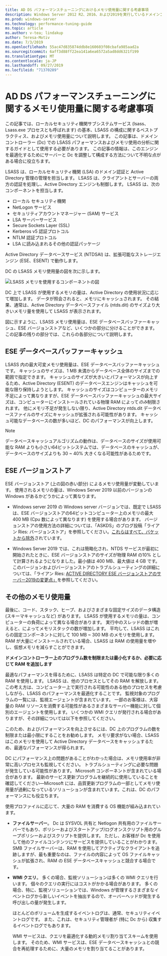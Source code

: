 ```yaml
---
title: AD DS パフォーマンスチューニングにおけるメモリ使用量に関する考慮事項
description: Windows Server 2012 R2、2016、および2019を実行しているドメインコントローラー上の Lsass.exe プロセスによるメモリ使用量。
ms.prod: windows-server
ms.technology: performance-tuning-guide
ms.topic: article
ms.author: v-tea; lindakup
author: Teresa-Motiv
ms.date: 7/3/2019
ms.openlocfilehash: 55ac47d835874ddb8e160603f08cbafa985aad2a
ms.sourcegitcommit: 6aff3d88ff22ea141a6ea6572a5ad8dd6321f199
ms.translationtype: MT
ms.contentlocale: ja-JP
ms.lasthandoff: 09/27/2019
ms.locfileid: "71370289"
---
```

# <a name="memory-usage-considerations-for-ad-ds-performance-tuning"></a>AD DS パフォーマンスチューニングに関するメモリ使用量に関する考慮事項

この記事では、ローカルセキュリティ機関サブシステムサービス (lsass、Lsass.exe プロセスとも呼ばれます) の基本、LSASS の構成に関するベストプラクティス、およびメモリ使用量について説明します。 この記事は、ドメインコントローラー (Dc) での LSASS パフォーマンスおよびメモリ使用の分析に関するガイドとして使用する必要があります。 この記事の情報は、このエンジンを最適化するためにサーバーと Dc を調整して構成する方法について不明な点がある場合に役立ちます。  

LSASS は、ローカルセキュリティ機関 (LSA) のドメイン認証と Active Directory 管理の管理を担当します。 LSASS は、クライアントとサーバーの両方の認証を処理し、Active Directory エンジンも制御します。 LSASS は、次のコンポーネントを担当します。  

- ローカル セキュリティ機関
- NetLogon サービス
- セキュリティアカウントマネージャー (SAM) サービス
- LSA サーバーサービス
- Secure Sockets Layer (SSL)
- Kerberos v5 認証プロトコル
- NTLM 認証プロトコル
- LSA に読み込まれるその他の認証パッケージ

Active Directory データベースサービス (NTDSAI) は、拡張可能なストレージエンジン (ESE、ESENT) で動作します。

DC の LSASS メモリ使用量の図を次に示します。

![LSASS メモリを使用するコンポーネントの図](media/domain-controller-lsass-memory-usage.png)  

DC 上で LSASS が使用するメモリの量は、Active Directory の使用状況に応じて増加します。 データが照会されると、メモリにキャッシュされます。 その結果、通常は、Active Directory データベースファイル (ntds.dit) のサイズより大きいメモリ量を使用して LSASS が表示されます。

図に示すように、LSASS メモリ使用量は、ESE データベースバッファーキャッシュ、ESE バージョンストアなど、いくつかの部分に分けることができます。 この記事の残りの部分では、これらの各部分について説明します。

## <a name="ese-database-buffer-cache"></a>ESE データベースバッファーキャッシュ  
LSASS 内の最大可変メモリ使用量は、ESE データベースバッファーキャッシュです。 キャッシュのサイズは、1 MB 未満からデータベース全体のサイズまでの範囲で指定できます。 キャッシュのサイズが大きいとパフォーマンスが向上するため、Active Directory (ESENT) のデータベースエンジンはキャッシュを可能な限り保持しようとします。 キャッシュのサイズはコンピューターのメモリ不足によって異なりますが、ESE データベースバッファーキャッシュの最大サイズは、コンピューターにインストールされている物理 RAM によって*のみ*制限されます。 他にメモリ不足が発生しない限り、Active Directory ntds.dit データベースファイルのサイズにキャッシュが拡張される可能性があります。 キャッシュ可能なデータベースの数が多いほど、DC のパフォーマンスが向上します。  
  
> [!NOTE]
> データベースキャッシュアルゴリズムの動作は、データベースのサイズが使用可能な RAM よりも小さい64ビットシステムでは、データベースのキャッシュが、データベースのサイズよりも 30 ~ 40% 大きくなる可能性があるためです。

## <a name="ese-version-store"></a>ESE バージョンストア

ESE バージョンストア (上の図の赤い部分) によるメモリ使用量が変動しています。 使用されるメモリの量は、Windows Server 2019 以前のバージョンの Windows があるかどうかによって異なります。

- Windows server 2019 の Windows server バージョンでは、既定で LSASS は、ESE バージョンストアの64ビットコンピューター上のメモリの最大 400 MB (Cpu 数によって異なります) を使用する場合があります。 バージョンストアの使用方法の詳細については、「ASKDS」のブログ投稿「ライアン Ries: バージョンストア」を参照してください。[これらはすべて、バケットから除外](https://techcommunity.microsoft.com/t5/Ask-the-Directory-Services-Team/The-Version-Store-Called-and-They-8217-re-All-Out-of-Buckets/ba-p/400415)されています。

- Windows Server 2019 では、これは簡略化され、NTDS サービスが最初に開始されたときに、ESE バージョンストアのサイズが物理 RAM の10% として計算されるようになりました。最小値は 400 MB、最大値は 4 GB です。 このバージョンおよびバージョンストアのトラブルシューティングの詳細については、「ライアン Ries: [ACTIVE DIRECTORY ESE バージョンストアのサーバー2019の変更点」](https://techcommunity.microsoft.com/t5/Ask-the-Directory-Services-Team/Deep-Dive-Active-Directory-ESE-Version-Store-Changes-in-Server/ba-p/400510)を参照してください。

## <a name="other-memory-use"></a>その他のメモリ使用量

最後に、コード、スタック、ヒープ、およびさまざまな固定サイズのデータ構造 (スキーマキャッシュなど) があります。 LSASS が使用するメモリの量は、コンピューターの負荷によって異なる場合があります。 実行中のスレッドの数が増えると、によってメモリスタックの数が増加します。 平均して、LSASS はこれらの固定コンポーネントに対して 100 MB ~ 300 MB のメモリを使用します。 RAM が大量にインストールされている場合、LSASS は RAM の使用量を増やし、仮想メモリを減らすことができます。

**ドメインコントローラー上のプログラム数を制限または最小化するか、必要に応じて RAM を追加します**

最適なパフォーマンスを得るために、LSASS は特定の DC で可能な限り多くの RAM を使用します。 LSASS は、他のプロセスとしてその RAM を解放します。 この考え方は、コンピューター上で実行される可能性のある他のプロセスを考慮しながら、LSASS のパフォーマンスを最適化することです。 監視対象のプログラムの一覧には、監視エージェントが含まれています。 一部のお客様は、大容量の RAM リソースを消費する可能性があるさまざまなサーバー機能に対して個別のエージェントを使用します。 いくつかの WMI クエリが発行される場合がありますが、その詳細については以下を参照してください。

このため、およびパフォーマンスを向上させるには、DC 上のプログラムの数を制限または最小限にすることをお勧めします。 メモリ要求がない場合、LSASS はこのメモリを使用して Active Directory データベースをキャッシュするため、最適なパフォーマンスが得られます。

DC にパフォーマンス上の問題があることがわかった場合は、メモリ使用率が非常に高いプロセスも監視してください。 トラブルシューティングに必要な問題が発生している可能性があります。 Microsoft コンポーネントが含まれている場合があります。 最新のサービス更新プログラムを継続的に使用していることを確認してください&mdash;Microsoft には、品質更新プログラムの一部としてメモリ使用量が過剰になっているソリューションが含まれています。これは、DC のパフォーマンスにも役立ちます。

使用プロファイルに応じて、大量の RAM を消費する OS 機能が組み込まれています。

- **ファイルサーバー**。 Dc は SYSVOL 共有と Netlogon 共有用のファイルサーバーでもあり、ポリシーおよびスタートアップ/ログオンスクリプト用のグループポリシーおよびスクリプトを提供します。
  ただし、お客様が Dc を使用して他のファイルコンテンツにサービスを提供していることがわかります。 SMB ファイルサーバーは、RAM を使用してアクティブなクライアントを追跡しますが、最も重要なのは、ファイルの内容によって OS ファイルキャッシュが拡張され、RAM の ESE データベースキャッシュと競合する場合です。  

- **WMI クエリ**。 多くの場合、監視ソリューションは多くの WMI クエリを行います。 個々のクエリの実行にはコストがかかる場合があります。 多くの場合、特に、監視ソリューションでは、Windows が管理するさまざまなイベントログから新しいイベントを抽出するので、オーバーヘッドが発生する呼び出しの量が発生します。  

  ほとんどのボリュームを生成するイベントログは、通常、セキュリティイベントログです。 また、これは、セキュリティ管理者が (特に Dc から) 収集するイベントログでもあります。  

  WMI サービスは、クエリを最適化する動的メモリ割り当てスキームを使用します。 そのため、WMI サービスは、ESE データベースキャッシュとの競合を再処理するために、大量のメモリを割り当てることがあります。  
